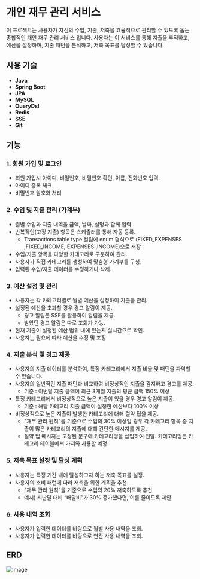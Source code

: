 # 개인 재무 관리 서비스

이 프로젝트는 사용자가 자신의 수입, 지출, 저축을 효율적으로 관리할 수 있도록 돕는 종합적인 개인 재무 관리 서비스 입니다. 사용자는 이 서비스를 통해 지출을 추적하고, 예산을 설정하며, 지출 패턴을 분석하고, 저축 목표를 달성할 수 있습니다.

## 사용 기술
- **Java**
- **Spring Boot**
- **JPA**
- **MySQL**
- **QueryDsl**
- **Redis**
- **SSE**
- **Git**



## 기능

### 1. 회원 가입 및 로그인
  - 회원 가입시 아이디, 비밀번호, 비밀번호 확인, 이름, 전화번호 입력.
  - 아이디 중복 체크
  - 비밀번호 암호화 처리

### 2. 수입 및 지출 관리 (가계부) 
  - 월별 수입과 지출 내역을 금액, 날짜, 설명과 함께 입력. 
  - 반복적인(고정 지출) 항목은 스케줄러를 통해 자동 등록.
    - Transactions table type 컬럼에 enum 형식으로 (FIXED_EXPENSES ,FIXED_INCOME, EXPENSES ,INCOME)으로 저장
  - 수입/지출 항목을 다양한 카테고리로 구분하여 관리. 
  - 사용자가 직접 카테고리를 생성하여 맞춤형 가계부를 구성.
  - 입력된 수입/지출 데이터를 수정하거나 삭제.

### 3. 예산 설정 및 관리
  - 사용자는 각 카테고리별로 월별 예산을 설정하여 지출을 관리.
  - 설정된 예산을 초과할 경우 경고 알림이 제공.
    - 경고 알림은 SSE를 활용하여 알림을 제공.
    - 받았던 경고 알림은 따로 조회가 가능.
  - 현재 지출이 설정된 예산 범위 내에 있는지 실시간으로 확인. 
  - 사용자는 필요에 따라 예산을 수정 및 조정.

### 4. 지출 분석 및 경고 제공
  - 사용자의 지출 데이터를 분석하여, 특정 카테고리에서 지출 비율 및 패턴을 파악할 수 있습니다.
  - 사용자의 일반적인 지출 패턴과 비교하여 비정상적인 지출을 감지하고 경고를 제공.
    - 기준 : 이번달 지출 금액이 최근 3개월 지출의 평균 금액 150% 이상
  - 특정 카테고리에서 비정상적으로 높은 지출이 있을 경우 경고 알림이 제공.
    - 기준 : 해당 카테고리 지출 금액이 설정한 예산보다 100% 이상
  - 비정상적으로 높은 지출이 발생한 카테고리에 대해 절약 팁을 제공.  
    - "재무 관리 원칙"을 기준으로 수입의 30% 이상일 경우 각 카테고리 항목 중 지출이 많은 카테고리의 지출에 대해 간단한 메시지를 제공.
    - 절약 팁 메시지는 고정된 문구에 카테고리명을 삽입하여 전달. 카테고리명은 카테고리 테이블에서 가져와 사용할 예정.

### 5. 저축 목표 설정 및 달성 계획
  - 사용자는 특정 기간 내에 달성하고자 하는 저축 목표를 설정.
  - 사용자의 소비 패턴에 따라 저축을 위한 계획을 추천.
    - "재무 관리 원칙"을 기준으로 수입의 20% 저축하도록 추천
    - 예시) 지난달 대비 “배달비”가 30% 증가했다면, 이를 줄이도록 제안.

### 6. 사용 내역 조회
  - 사용자가 입력한 데이터를 바탕으로 월별 사용 내역을 조회.
  - 사용자가 입력한 데이터를 바탕으로 연간 사용 내역을 조회.

## ERD
![image](https://github.com/user-attachments/assets/c9b9e747-dedc-4b0f-8719-99111372282a)








